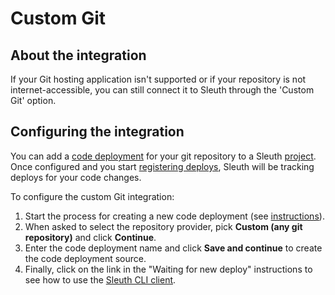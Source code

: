 # Custom Git

## About the integration

If your Git hosting application isn't supported or if your repository is not internet-accessible, you can still connect it to Sleuth through the 'Custom Git' option.

## Configuring the integration

You can add a [code deployment](../../modeling-your-deployments/code-deployments/) for your git repository to a Sleuth [project](../../modeling-your-deployments/projects/). Once configured and you start [registering deploys](../../modeling-your-deployments/code-deployments/how-to-register-a-deploy.md), Sleuth will be tracking deploys for your code changes.

To configure the custom Git integration:

1. Start the process for creating a new code deployment (see [instructions](../../settings/project/code-deployments.md)).
2. When asked to select the repository provider, pick **Custom (any git repository)** and click **Continue**.
3. Enter the code deployment name and click **Save and continue** to create the code deployment source.
4. Finally, click on the link in the "Waiting for new deploy" instructions to see how to use the [Sleuth CLI client](https://github.com/sleuth-io/sleuth-client).&#x20;
